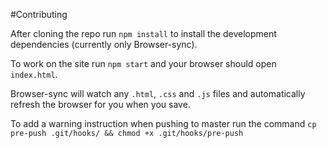 #Contributing

After cloning the repo run `npm install` to install the development dependencies (currently only Browser-sync).

To work on the site run `npm start` and your browser should open `index.html`.

Browser-sync will watch any `.html`, `.css` and `.js` files and automatically refresh the browser for you when you save.

To add a warning instruction when pushing to master run the command `cp pre-push .git/hooks/ && chmod +x .git/hooks/pre-push`
